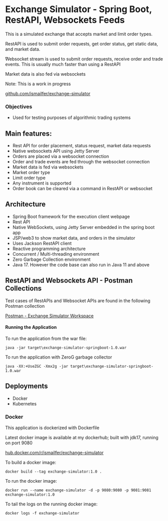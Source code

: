 # Exchange Simulator - Spring Boot, RestAPI, Websockets Feeds

This is a simulated exchange that accepts market and limit order types.

RestAPI is used to submit order requests, get order status, get static data, and market data.

ًWebsocket stream is used to submit order requests,  receive order and trade events. This is usually much faster than using a RestAPI

Market data is also fed via websockets

Note: This is a work in progress

[github.com/ismailfer/exchange-simulator](https://github.com/ismailfer/exchange-simulator)

### Objectives
- Used for testing purposes of algorithmic trading systems

## Main features:
- Rest API for order placement, status request, market data requests
- Native websockets API using Jetty Server
- Orders are placed via a websocket connection
- Order and trade events are fed through the websocket connection
- Market data is fed via websockets
- Market order type
- Limit order type
- Any instrument is supported
- Order book can be cleared via a command in RestAPI or websocket


## Architecture
- Spring Boot framework for the execution client webpage
- Rest API
- Native WebSockets, using Jetty Server embedded in the spring boot app
- JSP/web3 to show market data, and orders in the simulator
- Uses Jackson RestAPI client
- Reactive programming architecture
- Concurrent / Multi-threading environment
- Zero Garbage Collection environment
- Java 17. However the code base can also run in Java 11 and above

## RestAPI and Websockets API - Postman Collections

Test cases of RestAPIs and Websocket APIs are found in the following Postman collection

[Postman - Exchange Simulator Workspace](https://www.postman.com/restless-satellite-277762/workspace/exchange-simulator-workspace)


#### Running the Application

To run the application from the war file:

```text
java -jar target\exchange-simulator-springboot-1.0.war
```

To run the application with ZeroG garbage collector

```text
java -XX:+UseZGC -Xmx2g -jar target\exchange-simulator-springboot-1.0.war
```

## Deployments
- Docker
- Kubernetes

### Docker

This application is dockerized with Dockerfile

Latest docker image is available at my dockerhub; built with jdk17, running on port 9080

[hub.docker.com/r/ismailfer/exchange-simulator](https://hub.docker.com/r/ismailfer/exchange-simulator)


To build a docker image:

```text
docker build --tag exchange-simulator:1.0 .
```

To run the docker image:

```text
docker run --name exchange-simulator -d -p 9080:9080 -p 9081:9081 exchange-simulator:1.0
```

To tail the logs on the running docker image:

```text
docker logs -f exchange-simulator
```





